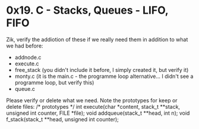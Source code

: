 # 0x19. C - Stacks, Queues - LIFO, FIFO

Zik, verify the addiotion of these if we really need them in addition to what we had before:
-   addnode.c
-   execute.c
-   free_stack (you didn't include it before, I simply created it, but verify it)
-   monty.c (it is the main.c - the programme loop alternative... I didn't see a programme loop, but verify this)
-   queue.c

Please verify or delete what we need. Note the prototypes for keep or delete files:
/* prototypes */
int execute(char *content, stack_t **stack, unsigned int counter, FILE *file);
void addqueue(stack_t **head, int n);
void f_stack(stack_t **head, unsigned int counter);
